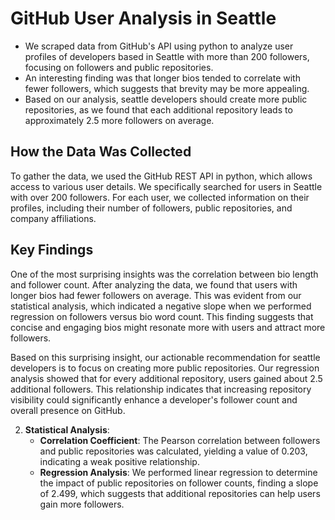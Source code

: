 # GitHub User Analysis in Seattle

- We scraped data from GitHub's API using python to analyze user profiles of developers based in Seattle with more than 200 followers, focusing on followers and public repositories.
- An interesting finding was that longer bios tended to correlate with fewer followers, which suggests that brevity may be more appealing.
- Based on our analysis, seattle developers should create more public repositories, as we found that each additional repository leads to approximately 2.5 more followers on average.

## How the Data Was Collected
To gather the data, we used the GitHub REST API in python, which allows access to various user details. We specifically searched for users in Seattle with over 200 followers. For each user, we collected information on their profiles, including their number of followers, public repositories, and company affiliations.

## Key Findings
One of the most surprising insights was the correlation between bio length and follower count. After analyzing the data, we found that users with longer bios had fewer followers on average. This was evident from our statistical analysis, which indicated a negative slope when we performed regression on followers versus bio word count. This finding suggests that concise and engaging bios might resonate more with users and attract more followers.

Based on this surprising insight, our actionable recommendation for seattle developers is to focus on creating more public repositories. Our regression analysis showed that for every additional repository, users gained about 2.5 additional followers. This relationship indicates that increasing repository visibility could significantly enhance a developer's follower count and overall presence on GitHub.

2. **Statistical Analysis**:
   - **Correlation Coefficient**: The Pearson correlation between followers and public repositories was calculated, yielding a value of 0.203, indicating a weak positive relationship.
   - **Regression Analysis**: We performed linear regression to determine the impact of public repositories on follower counts, finding a slope of 2.499, which suggests that additional repositories can help users gain more followers.



